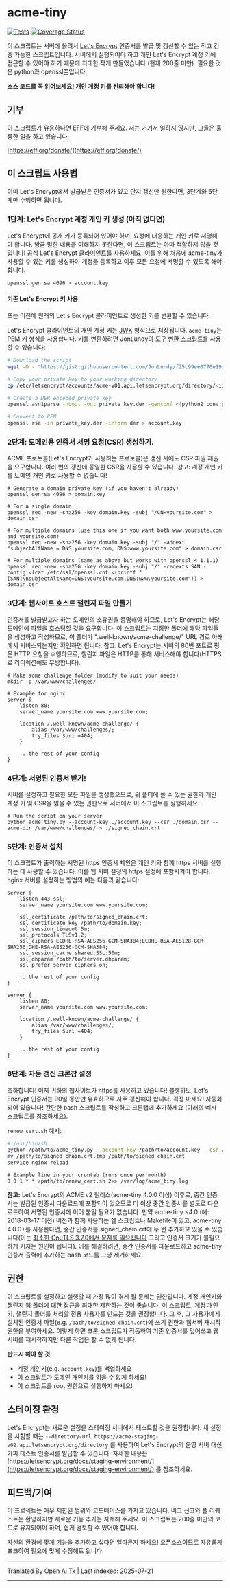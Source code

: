 ﻿
# acme-tiny

[![Tests](https://github.com/diafygi/acme-tiny/actions/workflows/full-tests-with-coverage.yml/badge.svg?branch=main)](https://github.com/diafygi/acme-tiny/actions/workflows/full-tests-with-coverage.yml)
[![Coverage Status](https://coveralls.io/repos/github/diafygi/acme-tiny/badge.svg?branch=main)](https://coveralls.io/github/diafygi/acme-tiny?branch=main)

이 스크립트는 서버에 올려서 [Let's Encrypt](https://letsencrypt.org/) 인증서를 발급
및 갱신할 수 있는 작고 검증 가능한 스크립트입니다. 서버에서 실행되어야 하고
개인 Let's Encrypt 계정 키에 접근할 수 있어야 하기 때문에 최대한 작게 만들었습니다
(현재 200줄 미만). 필요한 것은 python과 openssl뿐입니다.

**소스 코드를 꼭 읽어보세요! 개인 계정 키를 신뢰해야 합니다!**

## 기부

이 스크립트가 유용하다면 EFF에 기부해 주세요. 저는 거기서 일하지 않지만,
그들은 훌륭한 일을 하고 있습니다.

[https://eff.org/donate/](https://eff.org/donate/)

## 이 스크립트 사용법

이미 Let's Encrypt에서 발급받은 인증서가 있고 단지 갱신만 원한다면,
3단계와 6단계만 수행하면 됩니다.

### 1단계: Let's Encrypt 계정 개인 키 생성 (아직 없다면)

Let's Encrypt에 공개 키가 등록되어 있어야 하며, 요청에 대응하는 개인 키로
서명해야 합니다. 방금 말한 내용을 이해하지 못한다면,
이 스크립트는 아마 적합하지 않을 것입니다! 공식 Let's Encrypt
[클라이언트](https://github.com/letsencrypt/letsencrypt)를 사용하세요.
이를 위해 처음에 acme-tiny가 사용할 수 있는 키를 생성하여
계정을 등록하고 이후 모든 요청에 서명할 수 있도록 해야 합니다.



```
openssl genrsa 4096 > account.key
```
#### 기존 Let's Encrypt 키 사용

또는 이전에 원래의 Let's Encrypt 클라이언트로 생성한 키를 변환할 수 있습니다.

Let's Encrypt 클라이언트의 개인 계정 키는
[JWK](https://tools.ietf.org/html/rfc7517) 형식으로 저장됩니다. `acme-tiny`는 PEM
키 형식을 사용합니다. 키를 변환하려면 JonLundy의 도구
[변환 스크립트](https://gist.github.com/JonLundy/f25c99ee0770e19dc595)를 사용할 수 있습니다:



```sh
# Download the script
wget -O - "https://gist.githubusercontent.com/JonLundy/f25c99ee0770e19dc595/raw/6035c1c8938fae85810de6aad1ecf6e2db663e26/conv.py" > conv.py

# Copy your private key to your working directory
cp /etc/letsencrypt/accounts/acme-v01.api.letsencrypt.org/directory/<id>/private_key.json private_key.json

# Create a DER encoded private key
openssl asn1parse -noout -out private_key.der -genconf <(python2 conv.py private_key.json)

# Convert to PEM
openssl rsa -in private_key.der -inform der > account.key
```
### 2단계: 도메인용 인증서 서명 요청(CSR) 생성하기.

ACME 프로토콜(Let's Encrypt가 사용하는 프로토콜)은 갱신 시에도
CSR 파일 제출을 요구합니다. 여러 번의 갱신에 동일한 CSR을 사용할 수 있습니다. 참고:
계정 개인 키를 도메인 개인 키로 사용할 수 없습니다!


```
# Generate a domain private key (if you haven't already)
openssl genrsa 4096 > domain.key
```

```
# For a single domain
openssl req -new -sha256 -key domain.key -subj "/CN=yoursite.com" > domain.csr

# For multiple domains (use this one if you want both www.yoursite.com and yoursite.com)
openssl req -new -sha256 -key domain.key -subj "/" -addext "subjectAltName = DNS:yoursite.com, DNS:www.yoursite.com" > domain.csr

# For multiple domains (same as above but works with openssl < 1.1.1)
openssl req -new -sha256 -key domain.key -subj "/" -reqexts SAN -config <(cat /etc/ssl/openssl.cnf <(printf "[SAN]\nsubjectAltName=DNS:yoursite.com,DNS:www.yoursite.com")) > domain.csr
```
### 3단계: 웹사이트 호스트 챌린지 파일 만들기

인증서를 발급받고자 하는 도메인의 소유권을 증명해야 하므로, Let's Encrypt는
해당 도메인에 파일을 호스팅할 것을 요구합니다. 이 스크립트는 지정한 폴더에
해당 파일들을 생성하고 작성하므로, 이 폴더가 ".well-known/acme-challenge/"
URL 경로 아래에서 서비스되는지만 확인하면 됩니다. 참고: Let's Encrypt는
서버의 80번 포트로 평문 HTTP 요청을 수행하므로, 챌린지 파일은 HTTP를 통해
서비스해야 합니다(HTTPS로 리디렉션해도 무방합니다).


```
# Make some challenge folder (modify to suit your needs)
mkdir -p /var/www/challenges/
```

```nginx
# Example for nginx
server {
    listen 80;
    server_name yoursite.com www.yoursite.com;

    location /.well-known/acme-challenge/ {
        alias /var/www/challenges/;
        try_files $uri =404;
    }

    ...the rest of your config
}
```
### 4단계: 서명된 인증서 받기!

서버를 설정하고 필요한 모든 파일을 생성했으므로,
위 폴더에 쓸 수 있는 권한과 개인 계정 키 및 CSR을 읽을 수 있는 권한으로
서버에서 이 스크립트를 실행하세요.


```
# Run the script on your server
python acme_tiny.py --account-key ./account.key --csr ./domain.csr --acme-dir /var/www/challenges/ > ./signed_chain.crt
```
### 5단계: 인증서 설치

이 스크립트가 출력하는 서명된 https 인증서 체인은
개인 키와 함께 https 서버를 실행하는 데 사용할 수 있습니다. 이를
웹 서버 설정의 https 설정에 포함시켜야 합니다. nginx 서버를
설정하는 방법의 예는 다음과 같습니다:


```nginx
server {
    listen 443 ssl;
    server_name yoursite.com www.yoursite.com;

    ssl_certificate /path/to/signed_chain.crt;
    ssl_certificate_key /path/to/domain.key;
    ssl_session_timeout 5m;
    ssl_protocols TLSv1.2;
    ssl_ciphers ECDHE-RSA-AES256-GCM-SHA384:ECDHE-RSA-AES128-GCM-SHA256:DHE-RSA-AES256-GCM-SHA384;
    ssl_session_cache shared:SSL:50m;
    ssl_dhparam /path/to/server.dhparam;
    ssl_prefer_server_ciphers on;

    ...the rest of your config
}

server {
    listen 80;
    server_name yoursite.com www.yoursite.com;

    location /.well-known/acme-challenge/ {
        alias /var/www/challenges/;
        try_files $uri =404;
    }

    ...the rest of your config
}
```


### 6단계: 자동 갱신 크론잡 설정

축하합니다! 이제 귀하의 웹사이트가 https를 사용하고 있습니다! 불행히도, Let's Encrypt
인증서는 90일 동안만 유효하므로 자주 갱신해야 합니다. 걱정 마세요!
자동화되어 있습니다! 간단한 bash 스크립트를 작성하고 크론탭에 추가하세요 (아래의
예시 스크립트를 참조하세요).

`renew_cert.sh` 예시:

```sh
#!/usr/bin/sh
python /path/to/acme_tiny.py --account-key /path/to/account.key --csr /path/to/domain.csr --acme-dir /var/www/challenges/ > /path/to/signed_chain.crt.tmp || exit
mv /path/to/signed_chain.crt.tmp /path/to/signed_chain.crt
service nginx reload
```

```
# Example line in your crontab (runs once per month)
0 0 1 * * /path/to/renew_cert.sh 2>> /var/log/acme_tiny.log
```
**참고:** Let's Encrypt의 ACME v2 릴리스(acme-tiny 4.0.0 이상) 이후로, 중간
인증서는 발급된 인증서 다운로드에 포함되어 있으므로 더 이상
중간 인증서를 별도로 다운로드하여 서명된 인증서에 이어 붙일 필요가 없습니다.
만약 acme-tiny &lt;4.0 (예: 2018-03-17 이전) 버전과 함께 사용하는
쉘 스크립트나 Makefile이 있고, acme-tiny 4.0.0+를 사용한다면,
중간 인증서를 signed_chain.crt에 두 번 추가하고 있을 수 있습니다(이는
[최소한 GnuTLS 3.7.0에서 문제를 일으킵니다](https://gitlab.com/gnutls/gnutls/-/issues/1131)
그리고 인증서 크기가 불필요하게 커지는 원인이 됩니다). 이를 해결하려면,
중간 인증서를 다운로드하고 acme-tiny 인증서 출력에 추가하는 bash 코드를
그냥 제거하세요.

## 권한

이 스크립트를 설정하고 실행할 때 가장 많이 겪게 될 문제는 권한입니다.
계정 개인키와 챌린지 웹 폴더에 대한 접근을 최대한 제한하는 것이 좋습니다.
이 스크립트, 계정 개인키, 챌린지 폴더를 처리할 전용 사용자를 만드는 것을 권장합니다.
그 후, 그 사용자에게 설치된 인증서 파일(e.g. `/path/to/signed_chain.crt`)에 쓰기 권한과
웹서버 재시작 권한을 부여하세요. 이렇게 하면 크론 스크립트가
작동하여 기존 인증서를 덮어쓰고 웹서버를 재시작하지만 다른 작업은 할 수 없게 됩니다.

**반드시 해야 할 것:**
* 계정 개인키(e.g. `account.key`)를 백업하세요
* 이 스크립트가 도메인 개인키를 읽을 수 없게 하세요!
* 이 스크립트를 root 권한으로 실행하지 마세요!

## 스테이징 환경

Let's Encrypt는 새로운 설정을 스테이징 서버에서 테스트할 것을 권장합니다.
새 설정을 시험할 때는
`--directory-url https://acme-staging-v02.api.letsencrypt.org/directory`
를 사용하여 Let's Encrypt의 운영 서버 대신 가짜 테스트 인증서를 발급할 수 있습니다.
자세한 내용은 [https://letsencrypt.org/docs/staging-environment/](https://letsencrypt.org/docs/staging-environment/)
를 참조하세요.

## 피드백/기여

이 프로젝트는 매우 제한된 범위와 코드베이스를 가지고 있습니다. 버그 신고와
풀 리퀘스트는 환영하지만 새로운 기능 추가는 자제해 주세요.
이 스크립트는 200줄 미만의 코드로 유지되어야 하며, 쉽게 검토할 수 있어야 합니다.

자신의 환경에 맞게 기능을 추가하고 싶다면 얼마든지 하세요!
오픈소스이므로 자유롭게 포크하여 필요에 맞게 수정해도 됩니다.






---

Tranlated By [Open Ai Tx](https://github.com/OpenAiTx/OpenAiTx) | Last indexed: 2025-07-21

---
